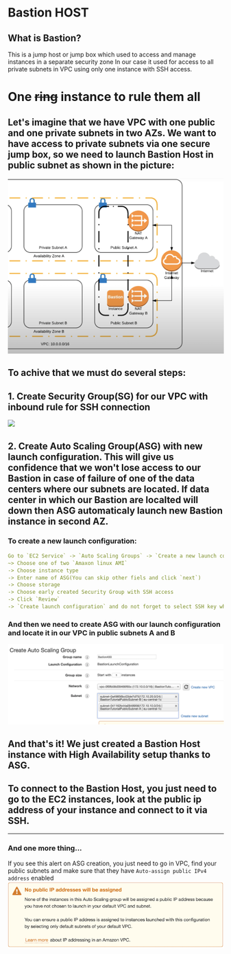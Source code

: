 # Bastion HOST

## What is Bastion?
This is a jump host or jump box which used to access and manage instances in a separate security zone In our case it used for access to all private subnets in VPC using only one instance with SSH access.

# One ~~ring~~ instance to rule them all

## Let's imagine that we have VPC with one public and one private subnets in two AZs. We want to have access to private subnets via one secure jump box, so we need to launch Bastion Host in public subnet as shown in the picture:
![](images/bastion.png)

## To achive that we must do several steps:
## 1. Create Security Group(SG) for our VPC with inbound rule for SSH connection
<img src="https://i.imgur.com/tAnBPqK.png"/>

## 2. Create Auto Scaling Group(ASG) with new launch configuration. This will give us confidence that we won't lose access to our Bastion in case of failure of one of the data centers where our subnets are located. If data center in which our Bastion are localted will down then ASG automaticaly launch new Bastion instance in second AZ.

### To create a new launch configuration:
```yml
Go to `EC2 Service` -> `Auto Scaling Groups` -> `Create a new launch configuration`
~> Choose one of two `Amaxon linux AMI` 
-> Choose instance type
-> Enter name of ASG(You can skip other fiels and click `next`)
-> Choose storage
-> Choose early created Security Group with SSH access
-> Click `Review`
-> `Create launch configuration` and do not forget to select SSH key which we are going to use for Bastion connection
```
### And then we need to create ASG with our launch configuration and locate it in our VPC in public subnets A and B
![](images/bastion_asg.png)

## And that's it! We just created a Bastion Host instance with High Availability setup thanks to ASG.

## To connect to the Bastion Host, you just need to go to the EC2 instances, look at the public ip address of your instance and connect to it via SSH.

---
### And one more thing...

If you see this alert on ASG creation, you just need to go in VPC, find your public subnets and make sure that they have `Auto-assign public IPv4 address` enabled
![](images/public_ip_alert.png)
